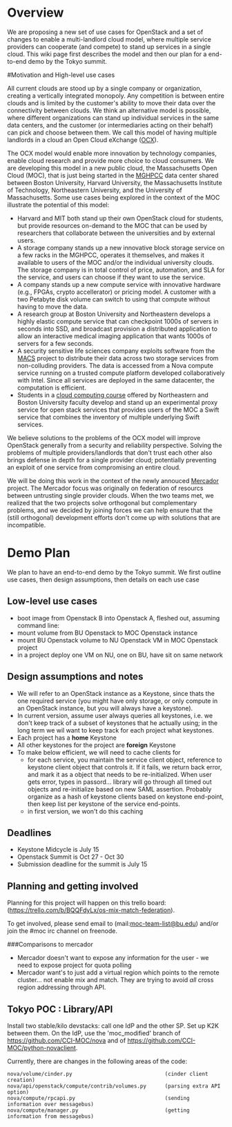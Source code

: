 # Overview
We are proposing a new set of use cases for OpenStack and a set of 
changes to enable a multi-landlord cloud model, where multiple service
providers can cooperate (and compete) to stand up services in a single
cloud. This wiki page first describes the model and then our plan for a 
end-to-end demo by the Tokyo summit. 

#Motivation and High-level use cases

All current clouds are stood up by a single company or organization,
creating a vertically integrated monopoly.  Any competition is between
entire clouds and is limited by the customer's ability to move their
data over the connectivity between clouds.  We think an alternative
model is possible, where different organizations can stand up
individual services in the same data centers, and the customer (or
intermediaries acting on their behalf) can pick and choose between
them.  We call this model of having multiple landlords in a cloud an
Open Cloud eXchange ([OCX](http://www.cs.bu.edu/fac/best/res/papers/ic14.pdf)).

The OCX model would enable more innovation by technology companies,
enable cloud research and provide more choice to cloud consumers. We
are developing this model in a new public cloud, the Massachusetts
Open Cloud (MOC), that is just being started in the
[MGHPCC](http://www.mghpcc.org) data center shared between Boston
University, Harvard University, the Massachusetts Institute of
Technology, Northeastern University, and the University of
Massachusetts.  Some use cases being explored in the context of the
MOC illustrate the potential of this model:

- Harvard and MIT both stand up their own OpenStack cloud for
  students, but provide resources on-demand to the MOC that can be used
  by researchers that collaborate between the universities and by
  external users.  
- A storage company stands up a new innovative block storage service
  on a few racks in the MGHPCC, operates it themselves, and makes it
  available to users of the MOC and/or the individual university
  clouds.  The storage company is in total control of price,
  automation, and SLA for the service, and users can choose if they
  want to use the service.
- A company stands up a new compute service with innovative hardware
  (e.g., FPGAs, crypto accellerator) or pricing model.  A customer
  with a two Petabyte disk volume can switch to using that compute
  without having to move the data.
- A research group at Boston University and Northeastern develops a
  highly elastic compute service that can checkpoint 1000s of servers
  in seconds into SSD, and broadcast provision a distributed
  application to allow an interactive medical imaging application that
  wants 1000s of servers for a few seconds. 
- A security sensitive life sciences company exploits software from
  the [MACS](http://www.bu.edu/hic/research/macs/) project to
  distribute their data across two storage services from non-colluding
  providers.  The data is accessed from a Nova compute service running
  on a trusted compute platform developed collaboratively with
  Intel. Since all services are deployed in the same datacenter, the
  computation is efficient.
- Students in a [cloud computing course](https://okrieg.github.io/EC500/index.html)  offered by Northeastern and 
  Boston University faculty
  develop and stand up an
  experimental proxy service for open stack services that provides
  users of the MOC a Swift service that combines the inventory of
  multiple underlying Swift services.

We believe solutions to the problems of the OCX model will improve
OpenStack generally from a security and reliability
perspective. Solving the problems of multiple providers/landlords that
don't trust each other also brings defense in depth for a single
provider cloud; potentially preventing an exploit of one service from
compromising an entire cloud.

We will be doing this work in the context of the newly annouced
[Mercador](https://wiki.openstack.org/wiki/Mercador) project.  The
Mercador focus was originally on federation of resourcs between
untrusting single provider clouds.  When the two teams met, we
realized that the two projects solve orthogonal but complementary
problems, and we decided by joining forces we can help ensure that the
(still orthogonal) development efforts don't come up with solutions
that are incompatible.

# Demo Plan
We plan to have an end-to-end demo by the Tokyo summit. We first outline use cases, 
then design assumptions, then details on each use case

## Low-level use cases
- boot image from Openstack B into Openstack A, fleshed out, assuming command line:
- mount volume from BU Openstack to MOC Openstack instance
- mount BU Openstack volume to NU Openstack VM in MOC Openstack project
- in a project deploy one VM on NU, one on BU, have sit on same network

## Design assumptions and notes
- We will refer to an OpenStack instance as a Keystone, since thats the one required service (you might have only storage, or only compute in an OpenStack instance, but you will always have a keystone).
- In current version, assume user always queries all keystones, i.e. we don't keep track of a subset of keystones that he actually using; in the long term we wil want to keep track for each project what keystones.
- Each project has a **home** Keystone
- All other keystones for the project are **foreign** Keystone
- To make below efficient, we will need to cache clients for
  - for each service, you maintain the service client object, reference to keystone client object that controls it.  If it fails, we return back error, and mark it as a object that needs to be re-initialized.  When user gets error, types in passord... library will go through all timed out objects and re-initialize based on new SAML assertion. Probably organize as a hash of keystone clients based on keystone end-point, then keep list per keystone of the service end-points.  
  - in first version, we won't do this caching

## Deadlines

- Keystone Midcycle is July 15
- Openstack Summit is Oct 27 - Oct 30
- Submission deadline for the summit is July 15

## Planning and getting involved

Planning for this project will happen on this trello board: (https://trello.com/b/BQQFdyLx/os-mix-match-federation).

To get involved, please send email to (mail:moc-team-list@bu.edu) and/or join the #moc irc channel on freenode. 

###Comparisons to mercador
* Mercador doesn't want to expose any information for the user - we need to expose project for quota polling
* Mercador want's to just add a virtual region which points to the remote cluster... not enable mix and match. They are trying to avoid *all* cross region addressing through API.

## Tokyo POC : Library/API

Install two stable/kilo devstacks: call one IdP and the other SP.  Set up K2K between them.  On the IdP, use the 'moc_modified' branch of https://github.com/CCI-MOC/nova and of https://github.com/CCI-MOC/python-novaclient.

Currently, there are changes in the following areas of the code:

    nova/volume/cinder.py                              (cinder client creation)
    nova/api/openstack/compute/contrib/volumes.py      (parsing extra API option)
    nova/compute/rpcapi.py                             (sending information over messagebus)
    nova/compute/manager.py                            (getting information from messagebus)